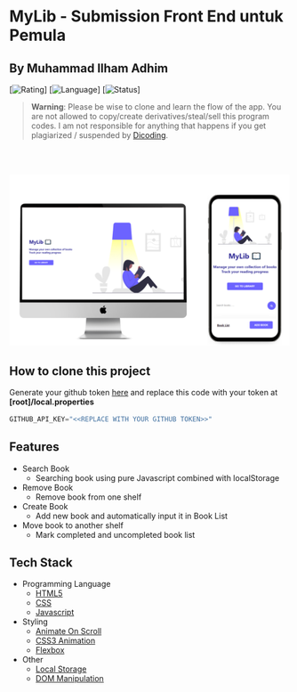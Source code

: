 # MyLib - Submission Front End untuk Pemula

## By Muhammad Ilham Adhim

[![Rating](https://img.shields.io/badge/Rating-%E2%AD%90%20%E2%AD%90%20%E2%AD%90%20%E2%AD%90%20%E2%AD%90-success)]
[![Language](https://img.shields.io/badge/Language-Javascript-yellow)]
[![Status](https://img.shields.io/badge/Status-Live%20✔-success)]


> <b>Warning</b>:  Please be wise to clone and learn the flow of the app. You are not allowed to copy/create derivatives/steal/sell this program codes. I am not responsible for anything that happens if you get plagiarized / suspended by [Dicoding](https://www.dicoding.com).

<br>
<br>

<p align="center">
    <img src="assets\project-overview.png"/>
</p>

## How to clone this project
Generate your github token [here](https://github.com/settings/tokens) and replace this code with your token at **[root]/local.properties**
```kotlin
GITHUB_API_KEY="<<REPLACE WITH YOUR GITHUB TOKEN>>"
```

## Features
- Search Book
  - Searching book using pure Javascript combined with localStorage
- Remove Book
  - Remove book from one shelf 
- Create Book
  - Add new book and automatically input it in Book List
- Move book to another shelf
  - Mark completed and uncompleted book list

## Tech Stack
- Programming Language
  - [HTML5](https://www.w3schools.com/html/)
  - [CSS](https://www.w3schools.com/css/)
  - [Javascript](https://javascript.info/)
- Styling
  - [Animate On Scroll](https://michalsnik.github.io/aos/)
  - [CSS3 Animation](https://www.w3schools.com/css/css3_animations.asp)
  - [Flexbox](https://css-tricks.com/snippets/css/a-guide-to-flexbox/)
- Other 
  - [Local Storage](https://developer.mozilla.org/en-US/docs/Web/API/Window/localStorage)
  - [DOM Manipulation](https://developer.mozilla.org/en-US/docs/Learn/JavaScript/Client-side_web_APIs/Manipulating_documents)
  